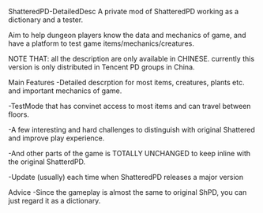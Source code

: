ShatteredPD-DetailedDesc
A private mod of ShatteredPD working as a dictionary and a tester.

Aim to help dungeon players know the data and mechanics of game, and have a platform to test game items/mechanics/creatures.

NOTE THAT:
all the description are only available in CHINESE. currently this version is only distributed in Tencent PD groups in China.

Main Features
-Detailed descrption for most items, creatures, plants etc. and important mechanics of game.

-TestMode that has convinet access to most items and can travel between floors.

-A few interesting and hard challenges to distinguish with original Shattered and improve play experience.

-And other parts of the game is TOTALLY UNCHANGED to keep inline with the original ShatterdPD.

-Update (usually) each time when ShatteredPD releases a major version

Advice
-Since the gameplay is almost the same to original ShPD, you can just regard it as a dictionary.